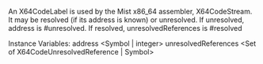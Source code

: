 An X64CodeLabel is used by the Mist x86_64 assembler, X64CodeStream.
It may be resolved (if its address is known) or unresolved.
If unresolved, address is #unresolved.
If resolved, unresolvedReferences is #resolved

Instance Variables:
	address	<Symbol | integer>
	unresolvedReferences	<Set of X64CodeUnresolvedReference | Symbol>